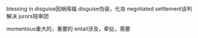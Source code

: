 blessing in disguise因祸得福
disguise伪装，化妆
negotiated settlement谈判解决
jurors陪审团

momentous重大的，重要的
entail涉及，牵扯，需要